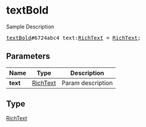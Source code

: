 # textBold

Sample Description

<pre>
<a href="../constructor/textBold.md">textBold</a>#6724abc4 text:<a href="../type/RichText.md">RichText</a> = <a href="../type/RichText.md">RichText</a>;
</pre>

## Parameters

| Name | Type | Description |
|------|:----:|-------------|
| **text** | [RichText](../type/RichText.md) | Param description |

## Type

[RichText](../type/RichText.md)
